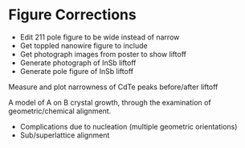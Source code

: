 Figure Corrections
======================
* Edit 211 pole figure to be wide instead of narrow
* Get toppled nanowire figure to include
* Get photograph images from poster to show liftoff
* Generate photograph of InSb liftoff
* Generate pole figure of InSb liftoff

Measure and plot narrowness of CdTe peaks before/after liftoff



A model of A on B crystal growth, through the examination of geometric/chemical alignment.
- Complications due to nucleation (multiple geometric orientations)
- Sub/superlattice alignment

